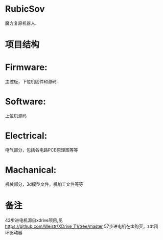 # RubicSov
魔方复原机器人.
# 项目结构
# Firmware: 
主控板，下位机固件和源码.
# Software: 
上位机源码
# Electrical: 
电气部分，包括各电路PCB原理图等等
# Machanical: 
机械部分，3d模型文件，机加工文件等等
# 备注
42步进电机源自xdrive项目,见 https://github.com/Weistr/XDrive_T1/tree/master
57步进电机在tb购买，zdt闭环驱动器
